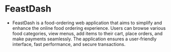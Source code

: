 # FeastDash

- FeastDash is a food-ordering web application that aims to simplify and enhance the online food ordering experience. Users can browse various food categories, view menus, add items to their cart, place orders, and make payments seamlessly. The application ensures a user-friendly interface, fast performance, and secure transactions.
